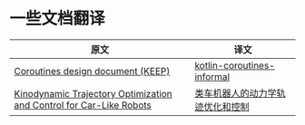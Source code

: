 # 一些文档翻译

| 原文 | 译文 |
| --- | --- |
| [Coroutines design document (KEEP)](https://github.com/Kotlin/KEEP/blob/master/proposals/coroutines.md) | [kotlin-coroutines-informal](kotlin-coroutines-informal.md) |
| [Kinodynamic Trajectory Optimization and Control for Car-Like Robots](http://www.rst.e-technik.tu-dortmund.de/lehrstuhl/mitarbeiter/roesmann/2017_Roesmann_IROS.PDF) | [类车机器人的动力学轨迹优化和控制](类车机器人的动力学轨迹优化和控制.docx) |

